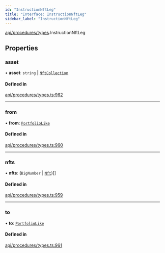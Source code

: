 ```yaml
---
id: "InstructionNftLeg"
title: "Interface: InstructionNftLeg"
sidebar_label: "InstructionNftLeg"
---
```


[api/procedures/types](../../../../../modules/API/Procedures/Types/Types.md).InstructionNftLeg

## Properties

### asset

• **asset**: `string` \| [`NftCollection`](../../../../../classes/API/Entities/Asset/NonFungible/NftCollection/NftCollection.md)

#### Defined in

[api/procedures/types.ts:962](https://github.com/PolymeshAssociation/polymesh-sdk/blob/8a9e72221/src/api/procedures/types.ts#L962)

___

### from

• **from**: [`PortfolioLike`](../../../../../modules/API/Entities/Types/Types.md#portfoliolike)

#### Defined in

[api/procedures/types.ts:960](https://github.com/PolymeshAssociation/polymesh-sdk/blob/8a9e72221/src/api/procedures/types.ts#L960)

___

### nfts

• **nfts**: (`BigNumber` \| [`Nft`](../../../../../classes/API/Entities/Asset/NonFungible/Nft/Nft.md))[]

#### Defined in

[api/procedures/types.ts:959](https://github.com/PolymeshAssociation/polymesh-sdk/blob/8a9e72221/src/api/procedures/types.ts#L959)

___

### to

• **to**: [`PortfolioLike`](../../../../../modules/API/Entities/Types/Types.md#portfoliolike)

#### Defined in

[api/procedures/types.ts:961](https://github.com/PolymeshAssociation/polymesh-sdk/blob/8a9e72221/src/api/procedures/types.ts#L961)

